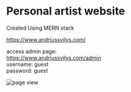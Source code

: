 # Personal artist website
Created Using MERN stack

https://www.andriussvilys.com/<br>

access admin page:<br>
https://www.andriussvilys.com/admin<br>
username: guest<br>
password: guest<br>

![page view](https://i.imgur.com/zbaMZsT.png)
